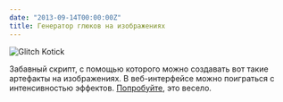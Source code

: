 ```yaml
---
date: "2013-09-14T00:00:00Z"
title: Генератор глюков на изображениях
---
```


![Glitch Kotick](/img/posts/glitch-kotick.jpg)

Забавный скрипт, с помощью которого можно создавать вот такие артефакты на изображениях. В веб-интерфейсе можно поиграться с интенсивностью эффектов. [Попробуйте](http://snorpey.github.io/jpg-glitch/), это весело.